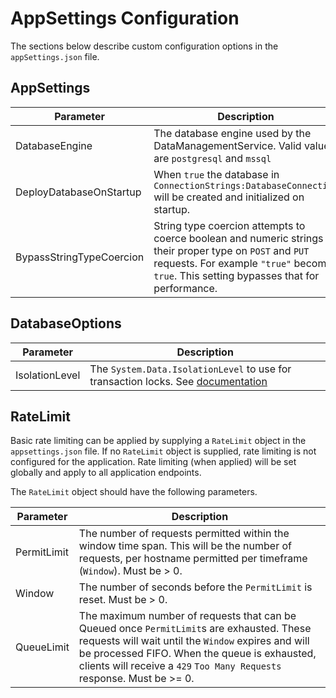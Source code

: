 # AppSettings Configuration

The sections below describe custom configuration options in the `appSettings.json` file.

## AppSettings

| Parameter                | Description                                                                                                                                                                                             |
| ------------------------ | ------------------------------------------------------------------------------------------------------------------------------------------------------------------------------------------------------- |
| DatabaseEngine           | The database engine used by the DataManagementService. Valid values are `postgresql` and `mssql`                                                                                                        |
| DeployDatabaseOnStartup  | When `true` the database in `ConnectionStrings:DatabaseConnection` will be created and initialized on startup.                                                                                          |
| BypassStringTypeCoercion | String type coercion attempts to coerce boolean and numeric strings to their proper type on `POST` and `PUT` requests. For example `"true"` becomes `true`. This setting bypasses that for performance. |

## DatabaseOptions

| Parameter      | Description                                                                                                                                                              |
| -------------- | ------------------------------------------------------------------------------------------------------------------------------------------------------------------------ |
| IsolationLevel | The `System.Data.IsolationLevel` to use for transaction locks. See [documentation](https://learn.microsoft.com/en-us/dotnet/api/system.data.isolationlevel?view=net-8.0) |


## RateLimit

Basic rate limiting can be applied by supplying a `RateLimit` object in the
`appsettings.json` file. If no `RateLimit` object is supplied, rate limiting is
not configured for the application. Rate limiting (when applied) will be set
globally and apply to all application endpoints.

The `RateLimit` object should have the following parameters.

| Parameter     | Description                                                                                                                                                                                                                                                                |
| ------------- | -------------------------------------------------------------------------------------------------------------------------------------------------------------------------------------------------------------------------------------------------------------------------- |
| PermitLimit | The number of requests permitted within the window time span. This will be the number of requests, per hostname permitted per timeframe (`Window`). Must be > 0.                                                                                                           |
| Window      | The number of seconds before the `PermitLimit` is reset. Must be > 0.                                                                                                                                                                                                      |
| QueueLimit  | The maximum number of requests that can be Queued once `PermitLimit`s are exhausted. These requests will wait until the `Window` expires and will be processed FIFO. When the queue is exhausted, clients will receive a `429` `Too Many Requests` response. Must be >= 0. |

